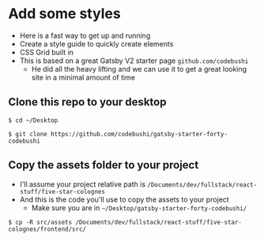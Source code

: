 # Add some styles
* Here is a fast way to get up and running
* Create a style guide to quickly create elements
* CSS Grid built in
* This is based on a great Gatsby V2 starter page `github.com/codebushi`
    - He did all the heavy lifting and we can use it to get a great looking site in a minimal amount of time

## Clone this repo to your desktop
`$ cd ~/Desktop`

`$ git clone https://github.com/codebushi/gatsby-starter-forty-codebushi`

## Copy the assets folder to your project
* I'll assume your project relative path is `/Documents/dev/fullstack/react-stuff/five-star-colognes`
* And this is the code you'll use to copy the assets to your project
    - Make sure you are in `~/Desktop/gatsby-starter-forty-codebushi/`

`$ cp -R src/assets /Documents/dev/fullstack/react-stuff/five-star-colognes/frontend/src/`
